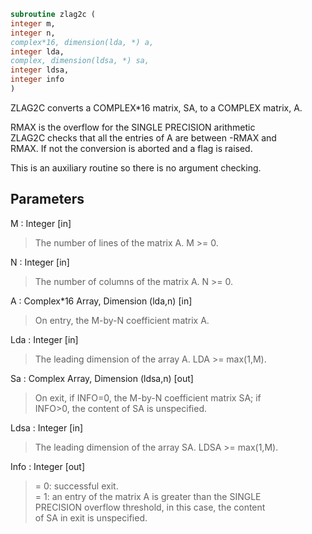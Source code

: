 ```fortran  
subroutine zlag2c (  
integer m,  
integer n,  
complex*16, dimension(lda, *) a,  
integer lda,  
complex, dimension(ldsa, *) sa,  
integer ldsa,  
integer info  
)  
```  
  
ZLAG2C converts a COMPLEX*16 matrix, SA, to a COMPLEX matrix, A.  
  
RMAX is the overflow for the SINGLE PRECISION arithmetic  
ZLAG2C checks that all the entries of A are between -RMAX and  
RMAX. If not the conversion is aborted and a flag is raised.  
  
This is an auxiliary routine so there is no argument checking.  
  
## Parameters  
M : Integer [in]  
> The number of lines of the matrix A.  M >= 0.  
  
N : Integer [in]  
> The number of columns of the matrix A.  N >= 0.  
  
A : Complex*16 Array, Dimension (lda,n) [in]  
> On entry, the M-by-N coefficient matrix A.  
  
Lda : Integer [in]  
> The leading dimension of the array A.  LDA >= max(1,M).  
  
Sa : Complex Array, Dimension (ldsa,n) [out]  
> On exit, if INFO=0, the M-by-N coefficient matrix SA; if  
> INFO>0, the content of SA is unspecified.  
  
Ldsa : Integer [in]  
> The leading dimension of the array SA.  LDSA >= max(1,M).  
  
Info : Integer [out]  
> = 0:  successful exit.  
> = 1:  an entry of the matrix A is greater than the SINGLE  
> PRECISION overflow threshold, in this case, the content  
> of SA in exit is unspecified.  
  
